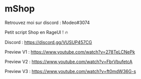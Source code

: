 # mShop

Retrouvez moi sur discord : Modeo#3074

Petit script Shop en RageUI ! 🔥

Discord : https://discord.gg/VUSUP457CG

Preview V1 : https://www.youtube.com/watch?v=278TeLCNePk

Preview V2 : https://www.youtube.com/watch?v=FbrVbufetcA

Preview V3 : https://www.youtube.com/watch?v=ft0mdW36G-s
